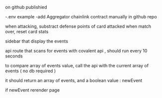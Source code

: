 on github publishied 

-.env example
-add Aggregator chainlink contract manually in github repo

when attacking, substract defense points of card attacked 
when match over, reset card stats

sidebar that display the events 

api route that scans for events with covalent api , should run every 10 seconds

to compare array of events value, call the api with the current array of events ( no db required )

it should return an array of events, and a boolean value : newEvent 

if newEvent rerender page 
